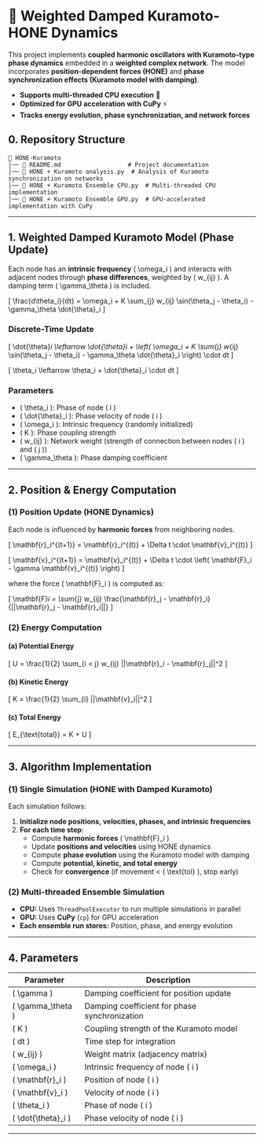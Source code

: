 # 📌 Weighted Damped Kuramoto-HONE Dynamics

This project implements **coupled harmonic oscillators with Kuramoto-type phase dynamics** embedded in a **weighted complex network**. The model incorporates **position-dependent forces (HONE)** and **phase synchronization effects (Kuramoto model with damping)**.

- **Supports multi-threaded CPU execution** 🚀  
- **Optimized for GPU acceleration with CuPy** ⚡  
- **Tracks energy evolution, phase synchronization, and network forces**  


## **0. Repository Structure**
```
📂 HONE-Kuramoto
│── 📜 README.md                   # Project documentation
│── 📜 HONE + Kuramoto analysis.py  # Analysis of Kuramoto synchronization on networks
│── 📜 HONE + Kuramoto Ensemble CPU.py  # Multi-threaded CPU implementation
│── 📜 HONE + Kuramoto Ensemble GPU.py  # GPU-accelerated implementation with CuPy
```
---

## **1. Weighted Damped Kuramoto Model (Phase Update)**
Each node has an **intrinsic frequency** \( \omega_i \) and interacts with adjacent nodes through **phase differences**, weighted by \( w_{ij} \). A damping term \( \gamma_\theta \) is included.

\[
\frac{d\theta_i}{dt} = \omega_i + K \sum_{j} w_{ij} \sin(\theta_j - \theta_i) - \gamma_\theta \dot{\theta}_i
\]

### **Discrete-Time Update**
\[
\dot{\theta}_i \leftarrow \dot{\theta}_i + \left( \omega_i + K \sum_{j} w_{ij} \sin(\theta_j - \theta_i) - \gamma_\theta \dot{\theta}_i \right) \cdot dt
\]

\[
\theta_i \leftarrow \theta_i + \dot{\theta}_i \cdot dt
\]

### **Parameters**
- \( \theta_i \): Phase of node \( i \)
- \( \dot{\theta}_i \): Phase velocity of node \( i \)
- \( \omega_i \): Intrinsic frequency (randomly initialized)
- \( K \): Phase coupling strength
- \( w_{ij} \): Network weight (strength of connection between nodes \( i \) and \( j \))
- \( \gamma_\theta \): Phase damping coefficient

---

## **2. Position & Energy Computation**
### **(1) Position Update (HONE Dynamics)**
Each node is influenced by **harmonic forces** from neighboring nodes.

\[
\mathbf{r}_i^{(t+1)} = \mathbf{r}_i^{(t)} + \Delta t \cdot \mathbf{v}_i^{(t)}
\]

\[
\mathbf{v}_i^{(t+1)} = \mathbf{v}_i^{(t)} + \Delta t \cdot \left( \mathbf{F}_i - \gamma \mathbf{v}_i^{(t)} \right)
\]

where the force \( \mathbf{F}_i \) is computed as:

\[
\mathbf{F}_i = \sum_{j} w_{ij} \frac{\mathbf{r}_j - \mathbf{r}_i}{||\mathbf{r}_j - \mathbf{r}_i||}
\]

### **(2) Energy Computation**
#### **(a) Potential Energy**
\[
U = \frac{1}{2} \sum_{i < j} w_{ij} ||\mathbf{r}_i - \mathbf{r}_j||^2
\]

#### **(b) Kinetic Energy**
\[
K = \frac{1}{2} \sum_{i} ||\mathbf{v}_i||^2
\]

#### **(c) Total Energy**
\[
E_{\text{total}} = K + U
\]

---

## **3. Algorithm Implementation**
### **(1) Single Simulation (HONE with Damped Kuramoto)**
Each simulation follows:
1. **Initialize node positions, velocities, phases, and intrinsic frequencies**
2. **For each time step**:
   - Compute **harmonic forces** \( \mathbf{F}_i \)
   - Update **positions and velocities** using HONE dynamics
   - Compute **phase evolution** using the Kuramoto model with damping
   - Compute **potential, kinetic, and total energy**
   - Check for **convergence** (if movement < \( \text{tol} \), stop early)

### **(2) Multi-threaded Ensemble Simulation**
- **CPU:** Uses `ThreadPoolExecutor` to run multiple simulations in parallel  
- **GPU:** Uses **CuPy** (`cp`) for GPU acceleration  
- **Each ensemble run stores:** Position, phase, and energy evolution  

---

## **4. Parameters**
| Parameter       | Description                                      |
|----------------|--------------------------------------------------|
| \( \gamma \)   | Damping coefficient for position update         |
| \( \gamma_\theta \) | Damping coefficient for phase synchronization |
| \( K \)        | Coupling strength of the Kuramoto model        |
| \( dt \)       | Time step for integration                      |
| \( w_{ij} \)   | Weight matrix (adjacency matrix)               |
| \( \omega_i \) | Intrinsic frequency of node \( i \)            |
| \( \mathbf{r}_i \) | Position of node \( i \)                   |
| \( \mathbf{v}_i \) | Velocity of node \( i \)                   |
| \( \theta_i \) | Phase of node \( i \)                          |
| \( \dot{\theta}_i \) | Phase velocity of node \( i \)            |

---
